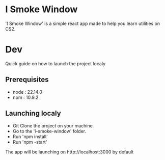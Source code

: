 # I Smoke Window
'I Smoke Window' is a simple react app made to help you learn utilities on CS2. 

# Dev 
Quick guide on how to launch the project localy 
## Prerequisites
 * node : 22.14.0
 * npm : 10.9.2

## Launching localy 
 * Git Clone the project on your machine.  
 * Go to the 'i-smoke-window' folder.  
 * Run 'npm install'  
 * Run 'npm -start'

The app will be launching on http://localhost:3000 by default
